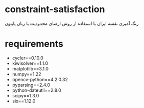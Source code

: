 # constraint-satisfaction
رنگ آمیزی نقشه ایران با استفاده از روش ارضای محدودیت با زبان پایتون

# requirements

- cycler==0.10.0
- kiwisolver==1.1.0
- matplotlib==3.1.0
- numpy==1.22
- opencv-python==4.2.0.32
- pyparsing==2.4.0
- python-dateutil==2.8.0
- scipy==1.3.0
- six==1.12.0
